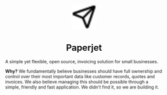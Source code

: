 <p align="center"><img src="./paperjet.png" width="80" ></p>
<h1 align="center">Paperjet</h1>

A simple yet flexible, open source, invoicing solution for small businesses.

**Why?** We fundamentally believe businesses should have full ownership and control over their most important data like customer records, quotes and invoices.
We also believe managing this should be possible through a simple, friendly and fast application.
We didn't find it, so we are building it.
